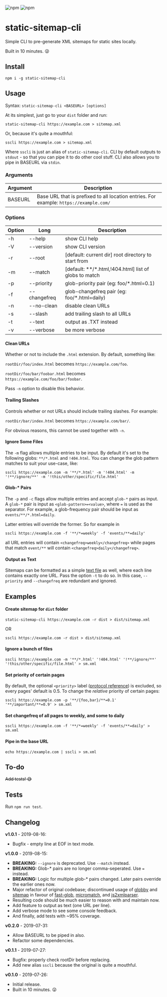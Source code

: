 ![npm](https://img.shields.io/npm/v/static-sitemap-cli)
![npm](https://img.shields.io/npm/dm/static-sitemap-cli)

# static-sitemap-cli

Simple CLI to pre-generate XML sitemaps for static sites locally.

Built in 10 minutes. :stuck_out_tongue_winking_eye:


## Install

```
npm i -g static-sitemap-cli
```


## Usage

Syntax: `static-sitemap-cli <BASEURL> [options]`

At its simplest, just go to your `dist` folder and run:

```
static-sitemap-cli https://example.com > sitemap.xml
```

Or, because it's quite a mouthful:

```
sscli https://example.com > sitemap.xml
```

Where `sscli` is just an alias of `static-sitemap-cli`. CLI by default outputs to `stdout` -
so that you can pipe it to do other cool stuff. CLI also allows you to pipe in BASEURL via `stdin`.


### Arguments

| Argument | Description                                                                            |
|----------|----------------------------------------------------------------------------------------|
| BASEURL  | Base URL that is prefixed to all location entries. For example: `https://example.com/` |


### Options

| Option | Long         | Description                                                     |
|--------|--------------|-----------------------------------------------------------------|
| -h     | --help       | show CLI help                                                   |
| -V     | --version    | show CLI version                                                |
| -r     | --root       | [default: current dir] root directory to start from             |
| -m     | --match      | [default: **/*.html,!404.html] list of globs to match           |
| -p     | --priority   | glob-priority pair (eg: foo/*.html=0.1)                         |
| -f     | --changefreq | glob-changefreq pair (eg: foo/*.html=daily)                     |
| -n     | --no-clean   | disable clean URLs                                              |
| -s     | --slash      | add trailing slash to all URLs                                  |
| -t     | --text       | output as .TXT instead                                          |
| -v     | --verbose    | be more verbose                                                 |


#### Clean URLs

Whether or not to include the `.html` extension. By default, something like:

`rootDir/foo/index.html` becomes `https://example.com/foo`.

`rootDir/foo/bar/foobar.html` becomes `https://example.com/foo/bar/foobar`.

Pass `-n` option to disable this behavior.


#### Trailing Slashes

Controls whether or not URLs should include trailing slashes. For example:

`rootDir/bar/index.html` becomes `https://example.com/bar/`.

For obvious reasons, this cannot be used together with `-n`.


#### Ignore Some Files

The `-m` flag allows multiple entries to be input. By default it's set to the following globs: `**/*.html` and `!404.html`.
You can change the glob pattern matches to suit your use-case, like:

`sscli https://example.com -m '**/*.html' -m '!404.html' -m '!**/ignore/**' -m '!this/other/specific/file.html'`


#### Glob-* Pairs

The `-p` and `-c` flags allow multiple entries and accept `glob-*` pairs as input. A `glob-*` pair is input as
`<glob-pattern>=<value>`, where `=` is used as the separator. For example, a glob-frequency pair should be input as
`events/**/*.html=daily`.

Latter entries will override the former. So for example in

`sscli https://example.com -f '**/*=weekly' -f 'events/**=daily'`

all URL entries will contain `<changefreq>weekly</changefreq>` while pages that match `event/**` will contain
`<changefreq>daily</changefreq>`.


#### Output as Text

Sitemaps can be formatted as a simple [text file](https://support.google.com/webmasters/answer/183668?hl=en) as well,
where each line contains exactly one URL. Pass the option `-t` to do so. In this case, `--priority` and `--changefreq`
are redundant and ignored.


## Examples

#### Create sitemap for `dist` folder

`static-sitemap-cli https://example.com -r dist > dist/sitemap.xml`

OR

`sscli https://example.com -r dist > dist/sitemap.xml`


#### Ignore a bunch of files

`sscli https://example.com -m '**/*.html' '!404.html' '!**/ignore/**' '!this/other/specific/file.html' > sm.xml`


#### Set priority of certain pages

By default, the optional `<priority>` label ([protocol reference](https://www.sitemaps.org/protocol.html)) is excluded,
so every pages' default is 0.5. To change the *relative* priority of certain pages:

`sscli https://example.com -p '**/{foo,bar}/**=0.1' '**/important/**=0.9' > sm.xml`


#### Set changefreq of all pages to weekly, and some to daily

`sscli https://example.com -f '**/*=weekly' -f 'events/**=daily' > sm.xml`


#### Pipe in the base URL

`echo https://example.com | sscli > sm.xml`



## To-do

~~Add tests! :sweat_smile:~~


## Tests

Run `npm run test`.


## Changelog

**v1.0.1** - 2019-08-16:
* Bugfix - empty line at EOF in text mode.

**v1.0.0** - 2019-08-15:
* **BREAKING:** `--ignore` is deprecated. Use `--match` instead.
* **BREAKING:** Glob-* pairs are no longer comma-seperated. Use `=` instead.
* **BREAKING:** Logic for multiple glob-* pairs changed. Later pairs override the earlier ones now.
* Major refactor of original codebase; discontinued usage of [globby](https://www.npmjs.com/package/globby) and [sitemap](https://www.npmjs.com/package/sitemap) in favour of [fast-glob](https://www.npmjs.com/package/fast-glob), [micromatch](https://www.npmjs.com/package/micromatch), and [js2xmlparser](https://www.npmjs.com/package/js2xmlparser).
* Resulting code should be much easier to reason with and maintain now.
* Add feature to output as text (one URL per line).
* Add verbose mode to see some console feedback.
* And finally, add tests with ~95% coverage.

**v0.2.0** - 2019-07-31:
* Allow BASEURL to be piped in also.
* Refactor some dependencies.

**v0.1.1** - 2019-07-27:
* Bugfix: properly check rootDir before replacing.
* Add new alias `sscli` because the original is quite a mouthful.

**v0.1.0** - 2019-07-26:
* Initial release.
* Built in 10 minutes. :stuck_out_tongue_winking_eye:
